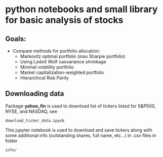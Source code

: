 # python notebooks and small library for basic analysis of stocks

## Goals:
* Compare methods for portfolio allocation:
  * Markovitz optimal portfolio (max Sharpie portfolio)
  * Using Ledoit Wolf caovariance shrinkage
  * Minimal volatility portfolio
  * Market capitalization-weighted portfolio
  * Hierarchical Risk Parity

## Downloading data
Package **yahoo_fin** is used to download list of tickers listed for S&P500, NYSE, and NASDAQ, see

```download_ticker_data.ipynb```

This jupyter notebook is used to download and save tickers along with some additional info (outstanding shares, full name, etc...) in .csv files in folder

```info/```




